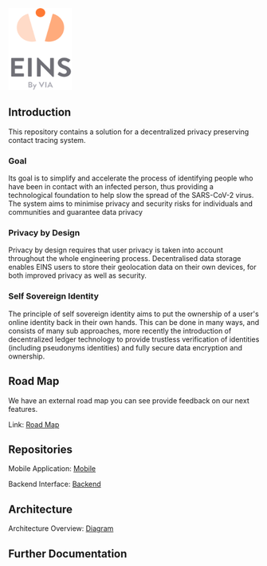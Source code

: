 <img src="IchHabsLogo.png" height="164" width="128">

## Introduction

This repository contains a solution for a decentralized privacy preserving contact tracing system. 

### Goal

Its goal is to simplify and accelerate the process of identifying people who have been in contact with an infected person, thus providing a technological foundation to help slow the spread of the SARS-CoV-2 virus. The system aims to minimise privacy and security risks for individuals and communities and guarantee data privacy

### Privacy by Design

Privacy by design requires that user privacy is taken into account throughout the whole engineering process.
Decentralised data storage enables EINS users to store their geolocation data on their own devices, for both improved privacy as well as security. 

### Self Sovereign Identity

The principle of self sovereign identity aims to put the ownership of a user's online identity back in their own hands. This can be done in many ways, and consists of many sub approaches, more recently the introduction of decentralized ledger technology to provide trustless verification of identities (including pseudonyms identities) and fully secure data encryption and ownership.

## Road Map

We have an external road map you can see provide feedback on our next features.

Link: <a href="https://trello.com/b/cqPsEccR/ich-habs-open-feature-roadmap">Road Map</a>


## Repositories

Mobile Application: <a href="">Mobile</a>

Backend Interface: <a href="">Backend</a>

## Architecture

Architecture Overview: <a href="https://drive.google.com/a/viadata.io/file/d/15pGhhTioM0WS0AUlvAqBDclqIiv46d2r/view?usp=sharing">Diagram</a>


## Further Documentation


